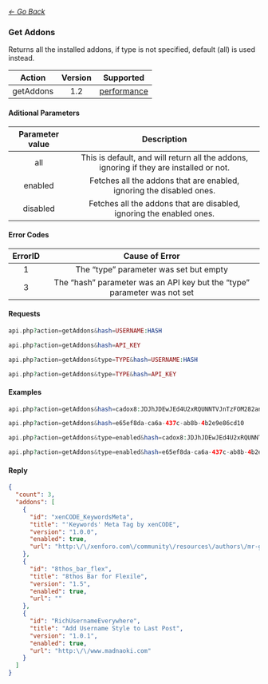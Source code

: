 *[<- Go Back](../rest-api.md)*

### Get Addons
Returns all the installed addons, if type is not specified, default (all) is used instead.

| Action | Version | Supported |
| :-: | :-: | :-: |
| getAddons | 1.2 | <a href="#per">performance</a> |

#### Aditional Parameters
| Parameter value | Description |
| :-: | :-: |
| all | This is default, and will return all the addons, ignoring if they are installed or not. |
| enabled | Fetches all the addons that are enabled, ignoring the disabled ones. |
| disabled | Fetches all the addons that are disabled, ignoring the enabled ones. |

#### Error Codes
| ErrorID | Cause of Error |
| :-: | :-: |
| 1 | The “type” parameter was set but empty |
| 3 | The “hash” parameter was an API key but the “type” parameter was not set |

#### Requests
```php
api.php?action=getAddons&hash=USERNAME:HASH
```
```php
api.php?action=getAddons&hash=API_KEY
```
```php
api.php?action=getAddons&type=TYPE&hash=USERNAME:HASH
```
```php
api.php?action=getAddons&type=TYPE&hash=API_KEY
```
#### Examples
```php
api.php?action=getAddons&hash=cadox8:JDJhJDEwJEd4U2xRQUNNTVJnTzFOM282anZYd08wRk1DTC52NFJtYWtDVHZaNHo1SUZvR0hzUVpLTkU2
```
```php
api.php?action=getAddons&hash=e65ef8da-ca6a-437c-ab8b-4b2e9e86cd10
```
```php
api.php?action=getAddons&type=enabled&hash=cadox8:JDJhJDEwJEd4U2xRQUNNTVJnTzFOM282anZYd08wRk1DTC52NFJtYWtDVHZaNHo1SUZvR0hzUVpLTkU2
```
```php
api.php?action=getAddons&type=enabled&hash=e65ef8da-ca6a-437c-ab8b-4b2e9e86cd10
```
#### Reply
```json
{
  "count": 3,
  "addons": [
    {
      "id": "xenCODE_KeywordsMeta",
      "title": "'Keywords' Meta Tag by xenCODE",
      "version": "1.0.0",
      "enabled": true,
      "url": "http:\/\/xenforo.com\/community\/resources\/authors\/mr-goodie2shoes.11736\/"
    },
    {
      "id": "8thos_bar_flex",
      "title": "8thos Bar for Flexile",
      "version": "1.5",
      "enabled": true,
      "url": ""
    },
    {
      "id": "RichUsernameEverywhere",
      "title": "Add Username Style to Last Post",
      "version": "1.0.1",
      "enabled": true,
      "url": "http:\/\/www.madnaoki.com"
    }
  ]
}
```
